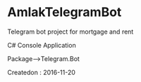 # AmlakTelegramBot

Telegram bot project for mortgage and rent

 C# Console Application
 
 Package-->Telegram.Bot

Createdon : 2016-11-20
